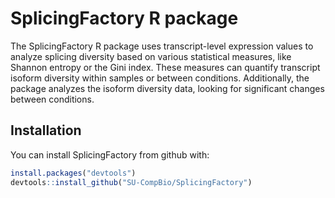 # SplicingFactory R package

The SplicingFactory R package uses transcript-level expression
values to analyze splicing diversity based on various statistical measures,
like Shannon entropy or the Gini index. These measures can quantify
transcript isoform diversity within samples or between conditions.
Additionally, the package analyzes the isoform diversity data, looking for
significant changes between conditions.

## Installation

You can install SplicingFactory from github with:

```R
install.packages("devtools")
devtools::install_github("SU-CompBio/SplicingFactory")
```
